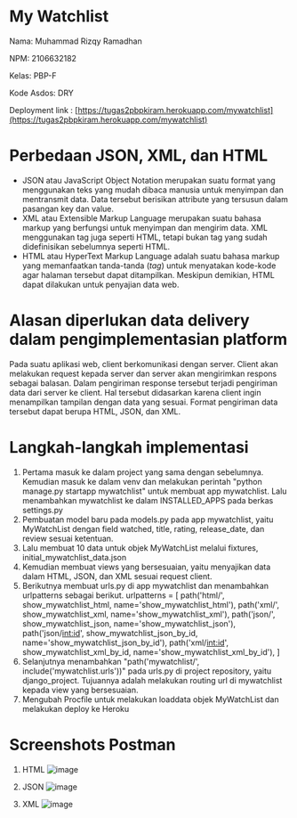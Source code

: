 # My Watchlist
Nama: Muhammad Rizqy Ramadhan

NPM: 2106632182

Kelas: PBP-F

Kode Asdos: DRY

Deployment link : [https://tugas2pbpkiram.herokuapp.com/mywatchlist](https://tugas2pbpkiram.herokuapp.com/mywatchlist)

# Perbedaan JSON, XML, dan HTML
* JSON atau JavaScript Object Notation merupakan suatu format yang menggunakan teks yang mudah dibaca manusia untuk menyimpan dan mentransmit data. Data tersebut berisikan attribute yang tersusun dalam pasangan key dan value. 
* XML atau Extensible Markup Language merupakan suatu bahasa markup yang berfungsi untuk menyimpan dan mengirim data. XML menggunakan tag juga seperti HTML, tetapi bukan tag yang sudah didefinisikan sebelumnya seperti HTML. 
* HTML atau HyperText Markup Language adalah suatu bahasa markup yang memanfaatkan tanda-tanda (_tag_) untuk menyatakan kode-kode agar halaman tersebut dapat ditampilkan. Meskipun demikian, HTML dapat dilakukan untuk penyajian data web. 

# Alasan diperlukan data delivery dalam pengimplementasian platform
Pada suatu aplikasi web, client berkomunikasi dengan server. Client akan melakukan request kepada server dan server akan mengirimkan respons sebagai balasan. Dalam pengiriman response tersebut terjadi pengiriman data dari server ke client. Hal tersebut didasarkan karena client ingin menampilkan tampilan dengan data yang sesuai. Format pengiriman data tersebut dapat berupa HTML, JSON, dan XML. 

# Langkah-langkah implementasi
1. Pertama masuk ke dalam project yang sama dengan sebelumnya. Kemudian masuk ke dalam venv dan melakukan perintah "python manage.py startapp mywatchlist" untuk membuat app mywatchlist. Lalu menambahkan mywatchlist ke dalam INSTALLED_APPS pada berkas settings.py
2. Pembuatan model baru pada models.py pada app mywatchlist, yaitu MyWatchList dengan field watched, title, rating, release_date, dan review sesuai ketentuan.
3. Lalu membuat 10 data untuk objek MyWatchList melalui fixtures, initial_mywatchlist_data.json
4. Kemudian membuat views yang bersesuaian, yaitu menyajikan data dalam HTML, JSON, dan XML sesuai request client.
5. Berikutnya membuat urls.py di app mywatchlist dan menambahkan urlpatterns sebagai berikut.
  urlpatterns = [
    path('html/', show_mywatchlist_html, name='show_mywatchlist_html'),
    path('xml/', show_mywatchlist_xml, name='show_mywatchlist_xml'),
    path('json/', show_mywatchlist_json, name='show_mywatchlist_json'),
    path('json/<int:id>', show_mywatchlist_json_by_id, name='show_mywatchlist_json_by_id'),
    path('xml/<int:id>', show_mywatchlist_xml_by_id, name='show_mywatchlist_xml_by_id'),
    ]
6. Selanjutnya menambahkan "path('mywatchlist/', include('mywatchlist.urls'))" pada urls.py di project repository, yaitu django_project. Tujuannya adalah melakukan routing url di mywatchlist kepada view yang bersesuaian.
7. Mengubah Procfile untuk melakukan loaddata objek MyWatchList dan melakukan deploy ke Heroku

# Screenshots Postman
1. HTML
![image](https://user-images.githubusercontent.com/87021641/191641391-23f0b854-e5bb-4811-85a1-14930774f688.png)


2. JSON
![image](https://user-images.githubusercontent.com/87021641/191641430-18005879-b75c-44bd-9d45-4108ce5a5f63.png)


3. XML
![image](https://user-images.githubusercontent.com/87021641/191641464-7679176b-eb7a-4978-9aa0-8db7d7140166.png)
